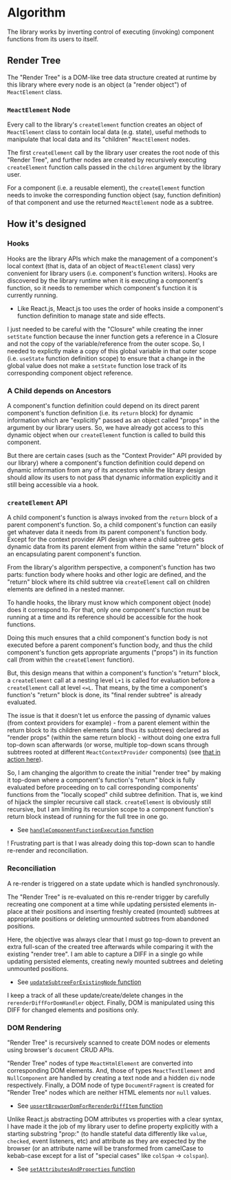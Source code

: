 # Algorithm

The library works by inverting control of executing (invoking) component functions from its users to itself.

## Render Tree

The "Render Tree" is a DOM-like tree data structure created at runtime by this library where every node is an object (a "render object") of `MeactElement` class.

### `MeactElement` Node

Every call to the library's `createElement` function creates an object of `MeactElement` class to contain local data (e.g. state), useful methods to manipulate that local data and its "children" `MeactElement` nodes.

The first `createElement` call by the library user creates the root node of this "Render Tree", and further nodes are created by recursively executing `createElement` function calls passed in the `children` argument by the library user.

For a component (i.e. a reusable element), the `createElement` function needs to invoke the corresponding function object (say, function definition) of that component and use the returned `MeactElement` node as a subtree.

## How it's designed

### Hooks

Hooks are the library APIs which make the management of a component's local context (that is, data of an object of `MeactElement` class) very convenient for library users (i.e. component's function writers). Hooks are discovered by the library runtime when it is executing a component's function, so it needs to remember which component's function it is currently running.

- Like React.js, Meact.js too uses the order of hooks inside a component's function definition to manage state and side effects.

I just needed to be careful with the "Closure" while creating the inner `setState` function because the inner function gets a reference in a Closure and not the copy of the variable/reference from the outer scope. So, I needed to explictly make a copy of this global variable in that outer scope (i.e. `useState` function definition scope) to ensure that a change in the global value does not make a `setState` function lose track of its corresponding component object reference.

### A Child depends on Ancestors

A component's function definition could depend on its direct parent component's function definition (i.e. its `return` block) for dynamic information which are "explicitly" passed as an object called "props" in the argument by our library users. So, we have already got access to this dynamic object when our `createElement` function is called to build this component.

But there are certain cases (such as the "Context Provider" API provided by our library) where a component's function definition could depend on dynamic information from any of its ancestors while the library design should allow its users to not pass that dynamic information explicitly and it still being accessible via a hook.

### `createElement` API

A child component's function is always invoked from the `return` block of a parent component's function. So, a child component's function can easily get whatever data it needs from its parent component's function body. Except for the context provider API design where a child subtree gets dynamic data from its parent element from within the same "return" block of an encapsulating parent component's function.

From the library's algorithm perspective, a component's function has two parts: function body where hooks and other logic are defined, and the "return" block where its child subtree via `createElement` call on children elements are defined in a nested manner.

To handle hooks, the library must know which component object (node) does it correspond to. For that, only one component's function must be running at a time and its reference should be accessible for the hook functions.

Doing this much ensures that a child component's function body is not executed before a parent component's function body, and thus the child component's function gets appropriate arguments ("props") in its function call (from within the `createElement` function).

But, this design means that within a component's function's "return" block, a `createElement` call at a nesting level `L+1` is called for evaluation before a `createElement` call at level `<=L`. That means, by the time a component's function's "return" block is done, its "final render subtree" is already evaluated.

The issue is that it doesn't let us enforce the passing of dynamic values (from context providers for example) - from a parent element within the return block to its children elements (and thus its subtrees) declared as "render props" (within the same return block) - without doing one extra full top-down scan afterwards (or worse, multiple top-down scans through subtrees rooted at different `MeactContextProvider` components) (see [that in action here](./lab//23-react-sim-usecontext/meact/hooks/useContext.js)).

So, I am changing the algorithm to create the initial "render tree" by making it top-down where a component's function's "return" block is fully evaluated before proceeding on to call corresponding components' functions from the "locally scoped" child subtree definition. That is, we kind of hijack the simpler recursive call stack. `createElement` is obviously still recursive, but I am limiting its recursion scope to a component function's return block instead of running for the full tree in one go.

- See [`handleComponentFunctionExecution` function](./lab/24-react-sim-refactoring/meact/createElement.js)

! Frustrating part is that I was already doing this top-down scan to handle re-render and reconciliation.

### Reconciliation

A re-render is triggered on a state update which is handled synchronously.

The "Render Tree" is re-evaluated on this re-render trigger by carefully recreating one component at a time while updating persisted elements in-place at their positions and inserting freshly created (mounted) subtrees at appropriate positions or deleting unmounted subtrees from abandoned positions.

Here, the objective was always clear that I must go top-down to prevent an extra full-scan of the created tree afterwards while comparing it with the existing "render tree". I am able to capture a DIFF in a single go while updating persisted elements, creating newly mounted subtrees and deleting unmounted positions.

- See [`updateSubtreeForExistingNode` function](./lab/24-react-sim-refactoring/meact/reconcile.js)

I keep a track of all these update/create/delete changes in the `rerenderDiffForDomHandler` object. Finally, DOM is manipulated using this DIFF for changed elements and positions only.

### DOM Rendering

"Render Tree" is recursively scanned to create DOM nodes or elements using browser's `document` CRUD APIs.

"Render Tree" nodes of type `MeactHtmlElement` are converted into corresponding DOM elements. And, those of types `MeactTextElement` and `NullComponent` are handled by creating a text node and a hidden `div` node respectively. Finally, a DOM node of type `DocumentFragment` is created for "Render Tree" nodes which are neither HTML elements nor `null` values.

- See [`upsertBrowserDomForRerenderDiffItem` function](./lab//24-react-sim-refactoring/meact-dom/upsertDomElement.js)

Unlike React.js abstracting DOM attributes vs properties with a clear syntax, I have made it the job of my library user to define property explicitly with a starting substring "prop:" (to handle stateful data differently like `value`, `checked`, event listeners, etc) and attribute as they are expected by the browser (or an attribute name will be transformed from camelCase to kebab-case except for a list of "special cases" like `colSpan` -> `colspan`).

- See [`setAttributesAndProperties` function](./lab/24-react-sim-refactoring/meact-dom/domAttrAndProp.js)
